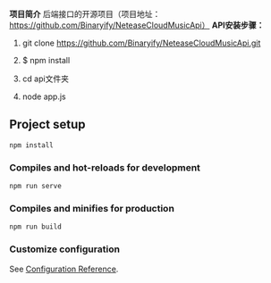  **项目简介** 
 后端接口的开源项目（项目地址：https://github.com/Binaryify/NeteaseCloudMusicApi）
 **API安装步骤：** 

1. git clone https://github.com/Binaryify/NeteaseCloudMusicApi.git

2. $ npm install

3. cd api文件夹

4. node app.js

## Project setup
```
npm install
```

### Compiles and hot-reloads for development
```
npm run serve
```

### Compiles and minifies for production
```
npm run build
```

### Customize configuration
See [Configuration Reference](https://cli.vuejs.org/config/).

